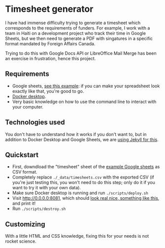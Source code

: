 Timesheet generator
=====

I have had immense difficulty trying to generate a timesheet which corresponds to the requirements of funders. For example, I work with a team in Haiti on a development project who track their time in Google Sheets, but we then need to generate a PDF with singatures in a specific format mandated by Foreign Affairs Canada.

Trying to do this with Google Docs API or LibreOffice Mail Merge has been an exercise in frustration, hence this project.

Requirements
-----

* Google sheets, [see this example](https://docs.google.com/spreadsheets/d/1lfjIoTKzx6xQs1hDsLWBGUQcQhPVLC20h5jXkryTTEM/edit#gid=0): if you can make your spreadsheet look exactly like that, you're good to go.
* [Docker desktop](https://www.docker.com/products/docker-desktop).
* Very basic knowledge on how to use the command line to interact with your computer.

Technologies used
-----

You don't have to understand how it works if you don't want to, but in addition to Docker Desktop and Google Sheets, we are [using Jekyll for this](https://jekyllrb.com).

Quickstart
-----

* First, downdload the "timesheet" sheet of the [example Google sheets](https://docs.google.com/spreadsheets/d/1lfjIoTKzx6xQs1hDsLWBGUQcQhPVLC20h5jXkryTTEM/edit#gid=0) as CSV format.
* Completely replace `./_data/timesheets.csv` with the exported CSV (if you're just testing this, you won't need to do this step; only do it if you want to try it with your own data).
* Make sure Docker desktop is running and run `./scripts/deploy.sh`
* Visit http://0.0.0.0:8081, which should [look real nice, something like this](http://timesheet-generator.dcycle.com), and print it!
* Run `./scripts/destroy.sh`

Customizing
-----

With a little HTML and CSS knowledge, fixing this for your needs is not rocket science.
